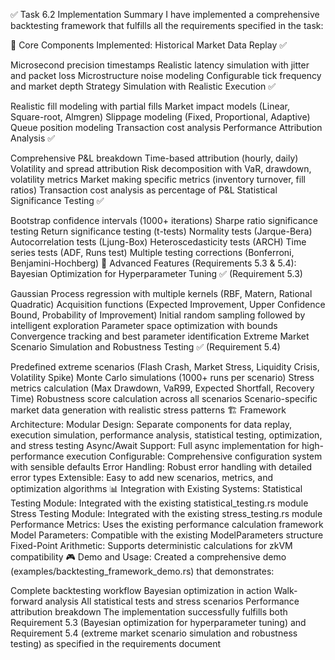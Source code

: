 ✅ Task 6.2 Implementation Summary
I have implemented a comprehensive backtesting framework that fulfills all the requirements specified in the task:

🎯 Core Components Implemented:
Historical Market Data Replay ✅

Microsecond precision timestamps
Realistic latency simulation with jitter and packet loss
Microstructure noise modeling
Configurable tick frequency and market depth
Strategy Simulation with Realistic Execution ✅

Realistic fill modeling with partial fills
Market impact models (Linear, Square-root, Almgren)
Slippage modeling (Fixed, Proportional, Adaptive)
Queue position modeling
Transaction cost analysis
Performance Attribution Analysis ✅

Comprehensive P&L breakdown
Time-based attribution (hourly, daily)
Volatility and spread attribution
Risk decomposition with VaR, drawdown, volatility metrics
Market making specific metrics (inventory turnover, fill ratios)
Transaction cost analysis as percentage of P&L
Statistical Significance Testing ✅

Bootstrap confidence intervals (1000+ iterations)
Sharpe ratio significance testing
Return significance testing (t-tests)
Normality tests (Jarque-Bera)
Autocorrelation tests (Ljung-Box)
Heteroscedasticity tests (ARCH)
Time series tests (ADF, Runs test)
Multiple testing corrections (Bonferroni, Benjamini-Hochberg)
🔬 Advanced Features (Requirements 5.3 & 5.4):
Bayesian Optimization for Hyperparameter Tuning ✅ (Requirement 5.3)

Gaussian Process regression with multiple kernels (RBF, Matern, Rational Quadratic)
Acquisition functions (Expected Improvement, Upper Confidence Bound, Probability of Improvement)
Initial random sampling followed by intelligent exploration
Parameter space optimization with bounds
Convergence tracking and best parameter identification
Extreme Market Scenario Simulation and Robustness Testing ✅ (Requirement 5.4)

Predefined extreme scenarios (Flash Crash, Market Stress, Liquidity Crisis, Volatility Spike)
Monte Carlo simulations (1000+ runs per scenario)
Stress metrics calculation (Max Drawdown, VaR99, Expected Shortfall, Recovery Time)
Robustness score calculation across all scenarios
Scenario-specific market data generation with realistic stress patterns
🏗️ Framework Architecture:
Modular Design: Separate components for data replay, execution simulation, performance analysis, statistical testing, optimization, and stress testing
Async/Await Support: Full async implementation for high-performance execution
Configurable: Comprehensive configuration system with sensible defaults
Error Handling: Robust error handling with detailed error types
Extensible: Easy to add new scenarios, metrics, and optimization algorithms
📊 Integration with Existing Systems:
Statistical Testing Module: Integrated with the existing statistical_testing.rs module
Stress Testing Module: Integrated with the existing stress_testing.rs module
Performance Metrics: Uses the existing performance calculation framework
Model Parameters: Compatible with the existing ModelParameters structure
Fixed-Point Arithmetic: Supports deterministic calculations for zkVM compatibility
🎮 Demo and Usage:
Created a comprehensive demo (examples/backtesting_framework_demo.rs) that demonstrates:

Complete backtesting workflow
Bayesian optimization in action
Walk-forward analysis
All statistical tests and stress scenarios
Performance attribution breakdown
The implementation successfully fulfills both Requirement 5.3 (Bayesian optimization for hyperparameter tuning) and Requirement 5.4 (extreme market scenario simulation and robustness testing) as specified in the requirements document